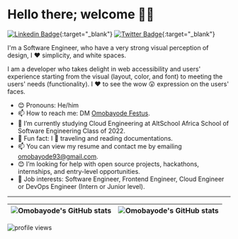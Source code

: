 # Hello there; welcome 👋🏾

[![Linkedin Badge](https://img.shields.io/badge/-LinkedIn-3B7EBF?style=for-the-badge&logo=Linkedin&logoColor=white&link=https://www.linkedin.com/in/omobayode-osinubi-7a564a189/)](https://www.linkedin.com/in/omobayode-osinubi-7a564a189/){:target="_blank"} [![Twitter Badge](https://img.shields.io/badge/-@omobayode6-3B7EBF?style=for-the-badge&logo=twitter&logoColor=white&link=https://twitter.com/omobayode6)](https://twitter.com/omobayode6){:target="_blank"}

I'm a Software Engineer, who have a very strong visual perception of design, I ❤ simplicity, and white spaces.

I am a developer who takes delight in web accessibility and users' experience starting from the visual (layout, color, and font) to meeting the users' needs (functionality). I ❤ to see the wow 😲 expression on the users' faces.

- 😊 Pronouns: He/him
- 📫 How to reach me: DM [Omobayode Festus](https://www.linkedin.com/in/omobayode-osinubi-7a564a189/).
- 🌱 I’m currently studying Cloud Engineering at AltSchool Africa School of Software Engineering Class of 2022.
- 💙 Fun fact: I 🧡 traveling and reading documentations.
- 📫 You can view my resume and contact me by emailing omobayode93@gmail.com.
- 😊 I’m looking for help with open source projects, hackathons, internships, and entry-level opportunities.
- 💼 Job interests: Software Engineer, Frontend Engineer, Cloud Engineer or DevOps Engineer (Intern or Junior level).

---

| <img align="center" src="https://github-readme-stats.vercel.app/api?username=omobayode6&show_icons=true&include_all_commits=true&hide_border=true" alt="Omobayode's GitHub stats" /> | <img align="center" src="https://github-readme-stats.vercel.app/api/top-langs/?username=omobayode6&langs_count=8&layout=compact&hide=php&hide_border=true" alt="Omobayode's GitHub stats" /> |
| ------------- | ------------- |

<img src="https://gpvc.arturio.dev/Omobayode6" alt="profile views">
